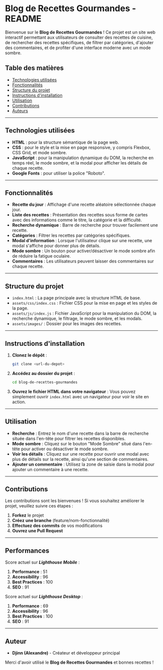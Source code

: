 # Blog de Recettes Gourmandes - README

Bienvenue sur le **Blog de Recettes Gourmandes** ! Ce projet est un site web interactif permettant aux utilisateurs de consulter des recettes de cuisine, de rechercher des recettes spécifiques, de filtrer par catégories, d'ajouter des commentaires, et de profiter d'une interface moderne avec un mode sombre.

## Table des matières
- [Technologies utilisées](#technologies-utilisées)
- [Fonctionnalités](#fonctionnalités)
- [Structure du projet](#structure-du-projet)
- [Instructions d'installation](#instructions-dinstallation)
- [Utilisation](#utilisation)
- [Contributions](#contributions)
- [Auteurs](#auteurs)

---

## Technologies utilisées

- **HTML** : pour la structure sémantique de la page web.
- **CSS** : pour le style et la mise en page responsive, y compris Flexbox, CSS Grid, et mode sombre.
- **JavaScript** : pour la manipulation dynamique du DOM, la recherche en temps réel, le mode sombre, et la modal pour afficher les détails de chaque recette.
- **Google Fonts** : pour utiliser la police "Roboto".

---

## Fonctionnalités

- **Recette du jour** : Affichage d'une recette aléatoire sélectionnée chaque jour.
- **Liste des recettes** : Présentation des recettes sous forme de cartes avec des informations comme le titre, la catégorie et la difficulté.
- **Recherche dynamique** : Barre de recherche pour trouver facilement une recette.
- **Catégories** : Filtrer les recettes par catégories spécifiques.
- **Modal d'information** : Lorsque l'utilisateur clique sur une recette, une modal s'affiche pour donner plus de détails.
- **Mode sombre** : Un bouton pour activer/désactiver le mode sombre afin de réduire la fatigue oculaire.
- **Commentaires** : Les utilisateurs peuvent laisser des commentaires sur chaque recette.

---

## Structure du projet

- `index.html` : La page principale avec la structure HTML de base.
- `assets/css/index.css` : Fichier CSS pour la mise en page et les styles de la page.
- `assets/js/index.js` : Fichier JavaScript pour la manipulation du DOM, la recherche dynamique, le filtrage, le mode sombre, et les modals.
- `assets/images/` : Dossier pour les images des recettes.

---

## Instructions d'installation

1. **Clonez le dépôt** :
   ```bash
   git clone <url-du-depot>
   ```

2. **Accédez au dossier du projet** :
   ```bash
   cd blog-de-recettes-gourmandes
   ```

3. **Ouvrez le fichier HTML dans votre navigateur** :
   Vous pouvez simplement ouvrir `index.html` avec un navigateur pour voir le site en action.

---

## Utilisation

- **Recherche** : Entrez le nom d'une recette dans la barre de recherche située dans l'en-tête pour filtrer les recettes disponibles.
- **Mode sombre** : Cliquez sur le bouton "Mode Sombre" situé dans l'en-tête pour activer ou désactiver le mode sombre.
- **Voir les détails** : Cliquez sur une recette pour ouvrir une modal avec plus de détails sur la recette, ainsi qu'une section de commentaires.
- **Ajouter un commentaire** : Utilisez la zone de saisie dans la modal pour ajouter un commentaire à une recette.

---

## Contributions

Les contributions sont les bienvenues ! Si vous souhaitez améliorer le projet, veuillez suivre ces étapes :

1. **Forkez** le projet
2. **Créez une branche** (feature/nom-fonctionnalité)
3. **Effectuez des commits** de vos modifications
4. **Ouvrez une Pull Request**

---

## Performances

Score actuel sur ***Lighthouse Mobile*** :

1. **Performance** : 51
2. **Accessibility** : 96
3. **Best Practices** : 100
4. **SEO** : 91

Score actuel sur ***Lighthouse Desktop*** :

1. **Performance** : 69
2. **Accessibility** : 96
3. **Best Practices** : 100
4. **SEO** : 91

---

## Auteur

- **Djinn (Alexandre)** - Créateur et développeur principal

Merci d'avoir utilisé le **Blog de Recettes Gourmandes** et bonnes recettes !

